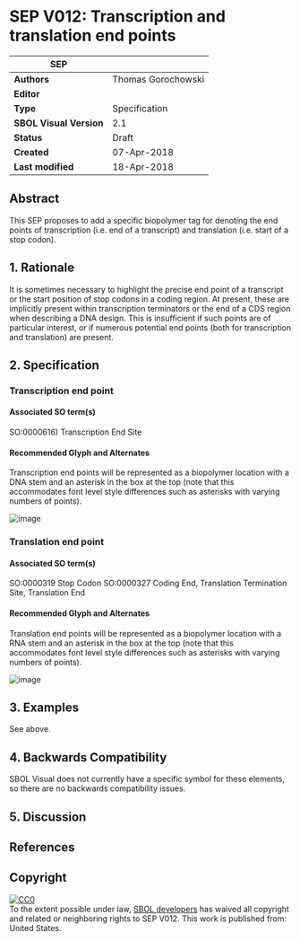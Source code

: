 # SEP V012: Transcription and translation end points

| SEP | <leave empty> |
| --- | --- |
| **Authors** | Thomas Gorochowski |
| **Editor** | <leave empty> |
| **Type** | Specification |
| **SBOL Visual Version** | 2.1 |
| **Status** | Draft |
| **Created** | 07-Apr-2018 |
| **Last modified** | 18-Apr-2018 |

## Abstract

This SEP proposes to add a specific biopolymer tag for denoting the end points of transcription (i.e. end of a transcript) and translation (i.e. start of a stop codon).

## 1. Rationale <a name="rationale"></a>

It is sometimes necessary to highlight the precise end point of a transcript or the start position of stop codons in a coding region. At present, these are implicitly present within transcription terminators or the end of a CDS region when describing a DNA design. This is insufficient if such points are of particular interest, or if numerous potential end points (both for transcription and translation) are present.

## 2. Specification <a name="specification"></a>

### Transcription end point

#### Associated SO term(s)

SO:0000616) Transcription End Site

#### Recommended Glyph and Alternates

Transcription end points will be represented as a biopolymer location with a DNA stem and an asterisk in the box at the top (note that this accommodates font level style differences such as asterisks with varying numbers of points).

![image](https://raw.githubusercontent.com/SynBioDex/SBOL-visual/feature/stop-codon/Glyphs/stop-codon/transcription-end.png)

### Translation end point

#### Associated SO term(s)

SO:0000319 Stop Codon
SO:0000327 Coding End, Translation Termination Site, Translation End

#### Recommended Glyph and Alternates

Translation end points will be represented as a biopolymer location with a RNA stem and an asterisk in the box at the top (note that this accommodates font level style differences such as asterisks with varying numbers of points).

![image](https://raw.githubusercontent.com/SynBioDex/SBOL-visual/feature/stop-codon/Glyphs/stop-codon/translation-end.png)

## 3. Examples

See above.

## 4. Backwards Compatibility <a name='compatibility'></a>

SBOL Visual does not currently have a specific symbol for these elements, so there are no backwards compatibility issues.

## 5. Discussion <a name='discussion'></a>

## References <a name='references'></a>

## Copyright <a name='copyright'></a>

<p xmlns:dct="http://purl.org/dc/terms/" xmlns:vcard="http://www.w3.org/2001/vcard-rdf/3.0#">
  <a rel="license"
     href="http://creativecommons.org/publicdomain/zero/1.0/">
    <img src="http://i.creativecommons.org/p/zero/1.0/88x31.png" style="border-style: none;" alt="CC0" />
  </a>
  <br />
  To the extent possible under law,
  <a rel="dct:publisher"
     href="sbolstandard.org">
    <span property="dct:title">SBOL developers</span></a>
  has waived all copyright and related or neighboring rights to
  <span property="dct:title">SEP V012</span>.
This work is published from:
<span property="vcard:Country" datatype="dct:ISO3166"
      content="US" about="sbolstandard.org">
  United States</span>.
</p>
